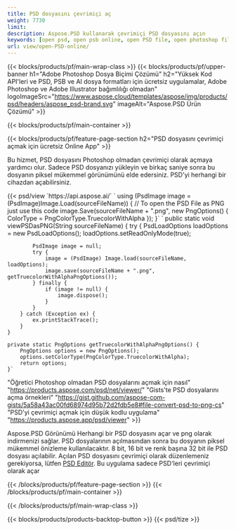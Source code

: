 ```yaml
---
title: PSD dosyasını çevrimiçi aç
weight: 7730
limit: 
description: Aspose.PSD kullanarak çevrimiçi PSD dosyasını açın
keywords: [open psd, open psb online, open PSD file, open photoshop file, preview psd]
url: view/open-PSD-online/
---
```


{{< blocks/products/pf/main-wrap-class >}}
{{< blocks/products/pf/upper-banner h1="Adobe Photoshop Dosya Biçimi Çözümü" h2="Yüksek Kod API'leri ve PSD, PSB ve AI dosya formatları için ücretsiz uygulamalar, Adobe Photoshop ve Adobe Illustrator bağımlılığı olmadan" logoImageSrc="https://www.aspose.cloud/templates/aspose/img/products/psd/headers/aspose_psd-brand.svg" imageAlt="Aspose.PSD Ürün Çözümü" >}}

{{< blocks/products/pf/main-container >}}

{{< blocks/products/pf/feature-page-section h2="PSD dosyasını çevrimiçi açmak için ücretsiz Online App" >}}
<p>Bu hizmet, PSD dosyasını Photoshop olmadan çevrimiçi olarak açmaya yardımcı olur. Sadece PSD dosyanızı yükleyin ve birkaç saniye sonra bu dosyanın piksel mükemmel görünümünü elde edersiniz. PSD'yi herhangi bir cihazdan açabilirsiniz.</p>
{{< psd/view `https://api.aspose.ai/` 
`    using (PsdImage image = (PsdImage)Image.Load(sourceFileName))
    {
	    // To open the PSD File as PNG just use this code
        image.Save(sourceFileName + ".png",  new PngOptions() {  ColorType = PngColorType.TruecolorWithAlpha });
    }` 	`    public static void viewPSDasPNG(String sourceFileName) {
        try {
            PsdLoadOptions loadOptions = new PsdLoadOptions();
            loadOptions.setReadOnlyMode(true);
            
            PsdImage image = null;
            try {
                image = (PsdImage) Image.load(sourceFileName, loadOptions);
                image.save(sourceFileName + ".png", getTruecolorWithAlphaPngOptions());
            } finally {
                if (image != null) {
                    image.dispose();
                }
            }
        } catch (Exception ex) {
            ex.printStackTrace();
        }
    }
    
    private static PngOptions getTruecolorWithAlphaPngOptions() {
        PngOptions options = new PngOptions();
        options.setColorType(PngColorType.TruecolorWithAlpha);
        return options;
    }` 
"Öğretici Photoshop olmadan PSD dosyalarını açmak için nasıl" "https://products.aspose.com/psd/net/viewer/" 
"Gists'te PSD dosyalarını açma örnekleri" "https://gist.github.com/aspose-com-gists/5a58a43ac00fd68974d95b72d2fdb5e8#file-convert-psd-to-png-cs" 
"PSD'yi çevrimiçi açmak için düşük kodlu uygulama" "https://products.aspose.app/psd/viewer" >}}
<p>Aspose.PSD Görünümü Herhangi bir PSD dosyasını açar ve png olarak indirmenizi sağlar. PSD dosyalarının açılmasından sonra bu dosyanın piksel mükemmel önizleme kullanılacaktır. 8 bit, 16 bit ve renk başına 32 bit ile PSD dosyası açılabilir. Açılan PSD dosyasını çevrimiçi olarak düzenlemeniz gerekiyorsa, lütfen <a href="https://products.aspose.app/psd/editor">PSD Editör</a>. Bu uygulama sadece PSD'leri çevrimiçi olarak açar</p>
{{< /blocks/products/pf/feature-page-section >}}
{{< /blocks/products/pf/main-container >}}


{{< /blocks/products/pf/main-wrap-class >}}

{{< blocks/products/products-backtop-button >}}
{{< psd/tize >}}
